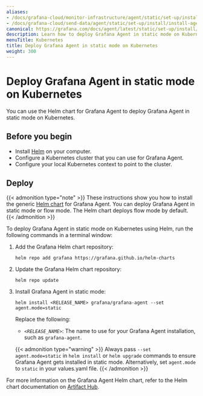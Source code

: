 ```yaml
---
aliases:
- /docs/grafana-cloud/monitor-infrastructure/agent/static/set-up/install/install-agent-kubernetes/
- /docs/grafana-cloud/send-data/agent/static/set-up/install/install-agent-kubernetes/
canonical: https://grafana.com/docs/agent/latest/static/set-up/install/install-agent-kubernetes/
description: Learn how to deploy Grafana Agent in static mode on Kubernetes
menuTitle: Kubernetes
title: Deploy Grafana Agent in static mode on Kubernetes
weight: 300
---
```


# Deploy Grafana Agent in static mode on Kubernetes

You can use the Helm chart for Grafana Agent to deploy Grafana Agent in static mode on Kubernetes.

## Before you begin

* Install [Helm][] on your computer.
* Configure a Kubernetes cluster that you can use for Grafana Agent.
* Configure your local Kubernetes context to point to the cluster.

[Helm]: https://helm.sh

## Deploy

{{< admonition type="note" >}}
These instructions show you how to install the generic [Helm chart](https://github.com/grafana/agent/tree/main/operations/helm/charts/grafana-agent) for Grafana Agent.
You can deploy Grafana Agent in static mode or flow mode. The Helm chart deploys flow mode by default.
{{< /admonition >}}

To deploy Grafana Agent in static mode on Kubernetes using Helm, run the following commands in a terminal window:

1. Add the Grafana Helm chart repository:

   ```shell
   helm repo add grafana https://grafana.github.io/helm-charts
   ```

1. Update the Grafana Helm chart repository:

   ```shell
   helm repo update
   ```

1. Install Grafana Agent in static mode:

   ```shell
   helm install <RELEASE_NAME> grafana/grafana-agent --set agent.mode=static
   ```

   Replace the following:

   -  _`<RELEASE_NAME>`_: The name to use for your Grafana Agent installation, such as `grafana-agent`.

   {{< admonition type="warning" >}}
   Always pass `--set agent.mode=static` in `helm install` or `helm upgrade` commands to ensure Grafana Agent gets installed in static mode.
   Alternatively, set `agent.mode` to `static` in your values.yaml file.
   {{< /admonition >}}

For more information on the Grafana Agent Helm chart, refer to the Helm chart documentation on [Artifact Hub][].

[Artifact Hub]: https://artifacthub.io/packages/helm/grafana/grafana-agent

